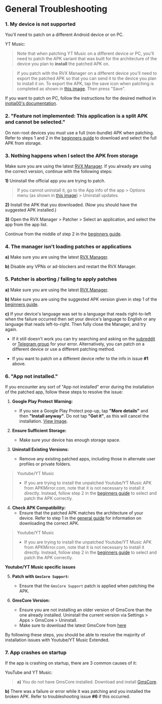 # **General Troubleshooting**


### **1. My device is not supported**

You'll need to patch on a different Android device or on PC.

YT Music:
> Note that when patching YT Music on a different device or PC, you'll need to patch the APK variant that was built for the architecture of the device you plan to **install** the patched APK on. 

> If you patch with the RVX Manager on a different device you'll need to export the patched APK so that you can send it to the device you plan to install it on. To export the APK, tap the save icon when patching is completed as shown in [this image](https://imgur.com/a/FKD0okE). Then press "Save".

If you want to patch on PC, follow the instructions for the desired method in [inotia00's documentation](https://github.com/inotia00/revanced-documentation#revanced-extended-documentation).




### **2. "Feature not implemented: This application is a split APK and cannot be selected."**

On non-root devices you must use a full (non-bundle) APK when patching. Refer to steps 1 and 2 in the [beginners guide](https://www.reddit.com/r/revancedextended/comments/12vxggr/revanced_extended_guide_for_beginners/) to download and select the full APK from storage.




### **3. Nothing happens when I select the APK from storage**

Make sure you are using the latest [RVX Manager](https://github.com/inotia00/revanced-manager/releases/latest). If you already are using the correct version, continue with the following steps:

**1)** Uninstall the official app you are trying to patch. 

> If you cannot uninstall it, go to the App info of the app > Options menu (as shown in [this image](https://imgur.com/a/0js3AZR)) > Uninstall updates.

**2)** Install the APK that you downloaded. (Now you should have the suggested APK installed.)

**3)** Open the RVX Manager > Patcher > Select an application, and select the app from the app list.

Continue from the middle of step 2 in the [beginners guide](https://www.reddit.com/r/revancedextended/comments/12vxggr/revanced_extended_guide_for_beginners/).




### **4. The manager isn't loading patches or applications**

**a)** Make sure you are using the latest [RVX Manager](https://github.com/inotia00/revanced-manager/releases/latest).

**b)** Disable any VPNs or ad-blockers and restart the RVX Manager.




### **5. Patcher is aborting / failing to apply patches**

**a)** Make sure you are using the latest [RVX Manager](https://github.com/inotia00/revanced-manager/releases/latest).

**b)** Make sure you are using the suggested APK version given in step 1 of the [beginners guide](https://www.reddit.com/r/revancedextended/comments/12vxggr/revanced_extended_guide_for_beginners/).

**c)** If your device's language was set to a language that reads right-to-left when the failure occurred then set your device's language to English or any language that reads left-to-right. Then fully close the Manager, and try again.

* If it still doesn't work you can try searching and asking on the [subreddit](https://www.reddit.com/r/revancedextended/) or [Telegram group](https://t.me/revanced_extended_chat) for your error. Alternatively, you can patch on a different device or use a different patching method.

* If you want to patch on a different device refer to the info in issue **#1** above.




### **6. "App not installed."**

If you encounter any sort of "App not installed" error during the installation of the patched app, follow these steps to resolve the issue:

1. **Google Play Protect Warning:**
   - If you see a Google Play Protect pop-up, tap **"More details"** and then **"Install anyway"**. Do not tap **"Got it"**, as this will cancel the installation. [View Image](https://imgur.com/a/Ck8nfhn).

2. **Ensure Sufficient Storage:**
    - Make sure your device has enough storage space.

3. **Uninstall Existing Versions:**
   - Remove any existing patched apps, including those in alternate user profiles or private folders.

 > Youtube/YT Music
> 
>  - If you are trying to install the unpatched Youtube/YT Music APK from APKMirror.com, note that it is not necessary to install it directly. Instead, follow step 2 in the [beginners guide](https://www.reddit.com/r/revancedextended/comments/12vxggr/revanced_extended_guide_for_beginners) to select and patch the APK correctly.


4. **Check APK Compatibility:**
   - Ensure that the patched APK matches the architecture of your device. Refer to step 1 in the [general guide](https://github.com/ReVanced-Extended-Community/Community-Guides/blob/main/general-guides/community-wiki/ytm-guide.md#1-downloading-rvx-manager-yt-music-apk--vanced-microg) for information on downloading the correct APK.

> Youtube/YT Music
>  - If you are trying to install the unpatched Youtube/YT Music APK from APKMirror.com, note that it is not necessary to install it directly. Instead, follow step 2 in the [beginners guide](https://www.reddit.com/r/revancedextended/comments/12vxggr/revanced_extended_guide_for_beginners) to select and patch the APK correctly.

**Youtube/YT Music specific issues**

5. **Patch with `GmsCore Support`:**
   - Ensure that the `GmsCore Support` patch is applied when patching the APK.

6. **GmsCore Version:**
   - Ensure you are not installing an older version of GmsCore than the one already installed. Uninstall the current version via Settings > Apps > GmsCore > Uninstall.
   - Make sure to download the latest GmsCore from [here](https://github.com/ReVanced/GmsCore/releases/latest)

By following these steps, you should be able to resolve the majority of installation issues with Youtube/YT Music Extended.




### **7. App crashes on startup**

If the app is crashing on startup, there are 3 common causes of it:

YouTube and YT Music:
> **a)** You do not have GmsCore installed. Download and install [GmsCore](https://github.com/ReVanced/GmsCore/releases/latest).

**b)** There was a failure or error while it was patching and you installed the broken APK. Refer to troubleshooting issue **#6** if this occurred.

